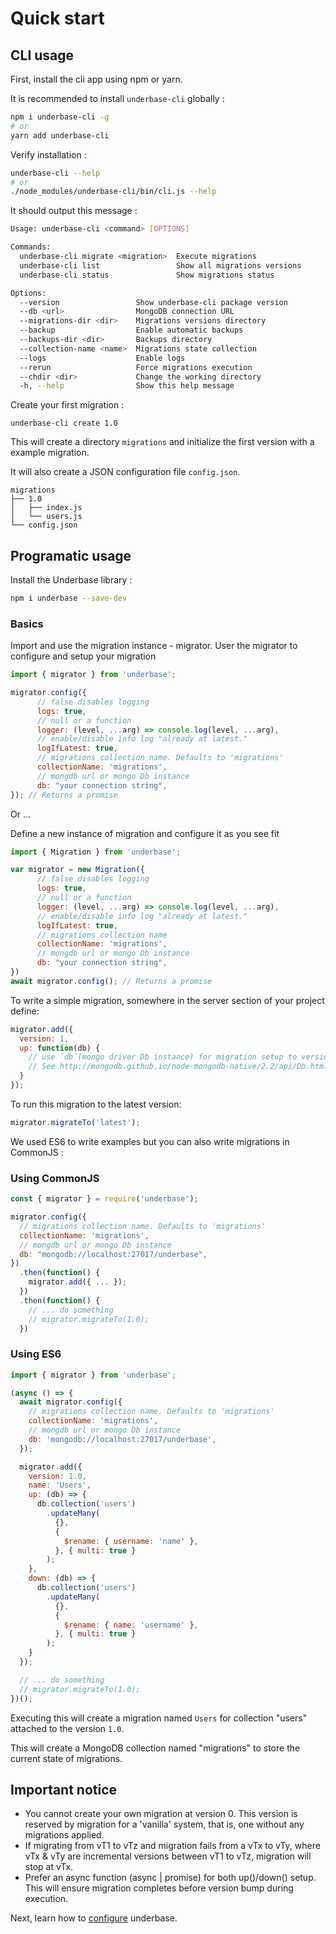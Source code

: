 # Quick start

## CLI usage

First, install the cli app using npm or yarn.

It is recommended to install `underbase-cli` globally :

```bash
npm i underbase-cli -g
# or
yarn add underbase-cli
```

Verify installation :

```bash
underbase-cli --help
# or
./node_modules/underbase-cli/bin/cli.js --help
```

It should output this message :

```bash
Usage: underbase-cli <command> [OPTIONS]

Commands:
  underbase-cli migrate <migration>  Execute migrations
  underbase-cli list                 Show all migrations versions
  underbase-cli status               Show migrations status

Options:
  --version                 Show underbase-cli package version         [boolean]
  --db <url>                MongoDB connection URL
  --migrations-dir <dir>    Migrations versions directory
  --backup                  Enable automatic backups
  --backups-dir <dir>       Backups directory
  --collection-name <name>  Migrations state collection
  --logs                    Enable logs
  --rerun                   Force migrations execution
  --chdir <dir>             Change the working directory
  -h, --help                Show this help message                     [boolean]
```

Create your first migration : 

```
underbase-cli create 1.0
```

This will create a directory `migrations` and initialize the first version with a example migration.

It will also create a JSON configuration file `config.json`.

```
migrations
├── 1.0
│   ├── index.js
│   └── users.js
└── config.json
```

## Programatic usage

Install the Underbase library :

```bash
npm i underbase --save-dev
```

### Basics

Import and use the migration instance - migrator. User the migrator to configure and setup your migration

``` javascript
import { migrator } from 'underbase';

migrator.config({
      // false disables logging
      logs: true,
      // null or a function
      logger: (level, ...arg) => console.log(level, ...arg),
      // enable/disable info log "already at latest."
      logIfLatest: true,
      // migrations collection name. Defaults to 'migrations'
      collectionName: 'migrations',
      // mongdb url or mongo Db instance
      db: "your connection string",
}); // Returns a promise
```

Or ...

Define a new instance of migration and configure it as you see fit

``` javascript
import { Migration } from 'underbase';

var migrator = new Migration({
      // false disables logging
      logs: true,
      // null or a function
      logger: (level, ...arg) => console.log(level, ...arg),
      // enable/disable info log "already at latest."
      logIfLatest: true,
      // migrations collection name
      collectionName: 'migrations',
      // mongdb url or mongo Db instance
      db: "your connection string",
})
await migrator.config(); // Returns a promise
```

To write a simple migration, somewhere in the server section of your project define:

``` javascript
migrator.add({
  version: 1,
  up: function(db) {
    // use `db`(mongo driver Db instance) for migration setup to version 1
    // See http://mongodb.github.io/node-mongodb-native/2.2/api/Db.html for db api
  }
});
```
To run this migration to the latest version:

``` javascript
migrator.migrateTo('latest');
```

We used ES6 to write examples but you can also write migrations in CommonJS :

### Using CommonJS

```js
const { migrator } = require('underbase');

migrator.config({
  // migrations collection name. Defaults to 'migrations'
  collectionName: 'migrations',
  // mongdb url or mongo Db instance
  db: "mongodb://localhost:27017/underbase",
})
  .then(function() {
    migrator.add({ ... });
  })
  .then(function() {
    // ... do something
    // migrator.migrateTo(1.0);
  })
```

### Using ES6

```js
import { migrator } from 'underbase';

(async () => {
  await migrator.config({
    // migrations collection name. Defaults to 'migrations'
    collectionName: 'migrations',
    // mongdb url or mongo Db instance
    db: 'mongodb://localhost:27017/underbase',
  });

  migrator.add({
    version: 1.0,
    name: 'Users',
    up: (db) => {
      db.collection('users')
        .updateMany(
          {},
          {
            $rename: { username: 'name' },
          }, { multi: true }
        );
    },
    down: (db) => {
      db.collection('users')
        .updateMany(
          {},
          {
            $rename: { name: 'username' },
          }, { multi: true }
        );
    }
  });

  // ... do something
  // migrator.migrateTo(1.0);
})();
```

Executing this will create a migration named `Users` for collection "users" attached to the version `1.0`.

This will create a MongoDB collection named "migrations" to store the current state of migrations.

## Important notice

- You cannot create your own migration at version 0. This version is reserved by migration for
a 'vanilla' system, that is, one without any migrations applied.
- If migrating from vT1 to vTz and migration fails from a vTx to vTy, where vTx & vTy are incremental versions
between vT1 to vTz, migration will stop at vTx.
- Prefer an async function (async | promise) for both up()/down() setup. This will ensure migration completes before version bump during execution.

Next, learn how to [configure](/configuration) underbase.